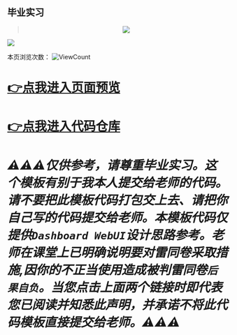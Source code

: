 ## 毕业实习


> <div align="center"> <img src="https://v2.jinrishici.com/one.svg" /> </div>


<img src="https://readme-typing-svg.herokuapp.com/?lines=今天你躺平了吗(bushi&center=true&size=27" />


本页浏览次数：
![ViewCount](https://count.getloli.com/get/@SYU_int_4-2_graduateTraining)




# [👉点我进入页面预览](https://coolestenoch.github.io/SyuGraduateTraining/)


# [👉点我进入代码仓库](https://github.com/coolestenoch/SyuGraduateTraining/)




# ***⚠️⚠️⚠️仅供参考，请尊重毕业实习。这个模板有别于我本人提交给老师的代码。请不要把此模板代码打包交上去、请把你自己写的代码提交给老师。本模板代码仅提供`Dashboard WebUI`设计思路参考。老师在课堂上已明确说明要对雷同卷采取措施,因你的不正当使用造成被判雷同卷`后果自负`。当您点击上面两个链接时即代表您已阅读并知悉此声明，并承诺不将此代码模板直接提交给老师。⚠️⚠️⚠️***











